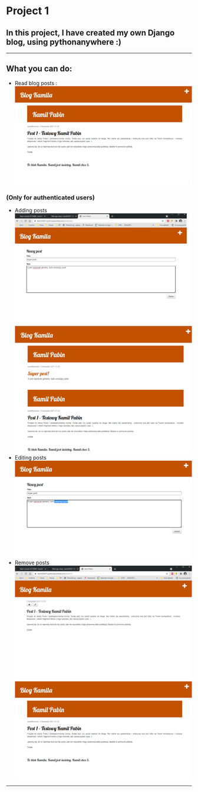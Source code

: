 # Project 1

## In this project, I have created my own Django blog, using pythonanywhere :)
___

## What you can do:
+ Read blog posts :
![Czytanie_postow][po_usunieciu]
### (Only for authenticated users)
+ Adding posts
![Dodawanie postów][dodawanie]
![Po dodaniu posta][po_dodaniu]
+ Editing posts
![Edytowanie postów][edycja_posta]
+ Remove posts
![Usuwanie postów][czytanie]
![Po usunieciu posta][po_usunieciu]
___

[czytanie]: https://github.com/kamil-pabin/Django-projects/blob/lab1/assets/images/czytanie.png?raw=true "Czytanie postow"
[dodawanie]: https://github.com/kamil-pabin/Django-projects/blob/lab1/assets/images/dodawanie.png?raw=true "Dodawanie postow"
[edycja_posta]: https://github.com/kamil-pabin/Django-projects/blob/lab1/assets/images/edycja_posta.png?raw=true "Edycja posta"
[konkretny_post]: https://github.com/kamil-pabin/Django-projects/blob/lab1/assets/images/konkretny_post.png?raw=true "Konkretny_post"
[po_dodaniu]: https://github.com/kamil-pabin/Django-projects/blob/lab1/assets/images/po_dodaniu.png?raw=true "Po dodaniu"
[po_usunieciu]: https://github.com/kamil-pabin/Django-projects/blob/lab1/assets/images/po_usunieciu.png?raw=true "Po usunieciu"


